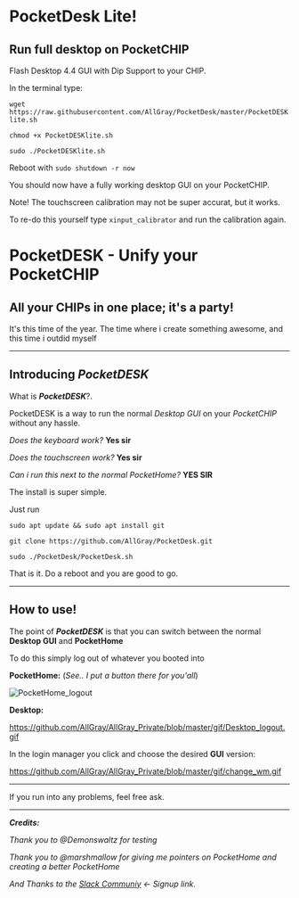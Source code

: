 # PocketDesk Lite!
## Run full desktop on PocketCHIP

Flash Desktop 4.4 GUI with Dip Support to your CHIP.

In the terminal type: 

`wget https://raw.githubusercontent.com/AllGray/PocketDesk/master/PocketDESKlite.sh`

`chmod +x PocketDESKlite.sh`

`sudo ./PocketDESKlite.sh`

Reboot with `sudo shutdown -r now`

You should now have a fully working desktop GUI on your PocketCHIP.
 
Note! The touchscreen calibration may not be super accurat, but it works.
 
To re-do this yourself type `xinput_calibrator` and run the calibration again.






# PocketDESK - Unify your PocketCHIP

## All your CHIPs in one place; it's a party!

It's this time of the year. The time where i create something awesome, and this time i outdid myself


----------

## Introducing _**PocketDESK**_

What is _**PocketDESK**_?.

PocketDESK is a way to run the normal _Desktop GUI_ on your _PocketCHIP_ without any hassle. 

_Does the keyboard work?_  **Yes sir**

_Does the touchscreen work?_  **Yes sir**

_Can i run this next to the normal PocketHome?_ **YES SIR**


The install is super simple.

Just run

    sudo apt update && sudo apt install git

    git clone https://github.com/AllGray/PocketDesk.git

    sudo ./PocketDesk/PocketDesk.sh

That is it. Do a reboot and you are good to go.



----------

## How to use!


The point of **_PocketDESK_** is that you can switch between the normal **Desktop GUI** and **PocketHome**

To do this simply log out of whatever you booted into

**PocketHome:** (_See.. I put a button there for you'all_)

![PocketHome_logout](https://github.com/AllGray/AllGray_Private/blob/master/gif/PocketHome_logout.gif)


**Desktop:** 

https://github.com/AllGray/AllGray_Private/blob/master/gif/Desktop_logout.gif



In the login manager you click and choose the desired **GUI** version:

https://github.com/AllGray/AllGray_Private/blob/master/gif/change_wm.gif



----------



If you run into any problems, feel free ask.



----------

_**Credits:**_ 

_Thank you to @Demonswaltz for testing_

_Thank you to @marshmallow for giving me pointers on PocketHome and creating a better PocketHome_

_And Thanks to the [Slack Communiy](https://slofile.com/slack/chipster)   <- Signup link._


